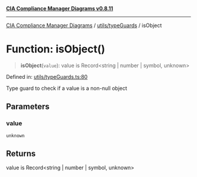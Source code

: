 [**CIA Compliance Manager Diagrams v0.8.11**](../../../README.md)

***

[CIA Compliance Manager Diagrams](../../../modules.md) / [utils/typeGuards](../README.md) / isObject

# Function: isObject()

> **isObject**(`value`): value is Record\<string \| number \| symbol, unknown\>

Defined in: [utils/typeGuards.ts:80](https://github.com/Hack23/cia-compliance-manager/blob/d6eede30e4f01622fe18187e98b207e9a06a781f/src/utils/typeGuards.ts#L80)

Type guard to check if a value is a non-null object

## Parameters

### value

`unknown`

## Returns

value is Record\<string \| number \| symbol, unknown\>

